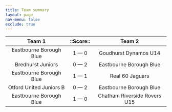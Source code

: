```yaml
---
title: Team summary
layout: page
nav-menu: false
exclude: true
---
```




|         Team 1          |  ::Score::  |            Team 2            |
|:-----------------------:|:-----------:|:----------------------------:|
| Eastbourne Borough Blue | 1 &mdash; 0 |    Goudhurst Dynamos U14     |
|    Bredhurst Juniors    | 0 &mdash; 2 |   Eastbourne Borough Blue    |
| Eastbourne Borough Blue | 1 &mdash; 1 |       Real 60 Jaguars        |
| Otford United Juniors B | 0 &mdash; 2 |   Eastbourne Borough Blue    |
| Eastbourne Borough Blue | 1 &mdash; 0 | Chatham Riverside Rovers U15 |

 <br /><br /><br />